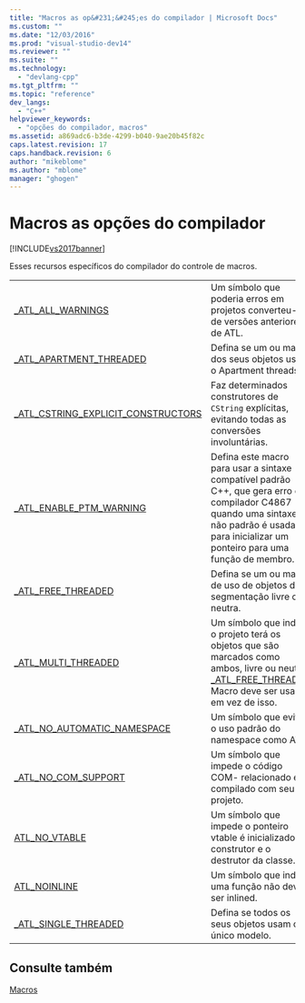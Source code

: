```yaml
---
title: "Macros as op&#231;&#245;es do compilador | Microsoft Docs"
ms.custom: ""
ms.date: "12/03/2016"
ms.prod: "visual-studio-dev14"
ms.reviewer: ""
ms.suite: ""
ms.technology: 
  - "devlang-cpp"
ms.tgt_pltfrm: ""
ms.topic: "reference"
dev_langs: 
  - "C++"
helpviewer_keywords: 
  - "opções do compilador, macros"
ms.assetid: a869adc6-b3de-4299-b040-9ae20b45f82c
caps.latest.revision: 17
caps.handback.revision: 6
author: "mikeblome"
ms.author: "mblome"
manager: "ghogen"
---
```

# Macros as op&#231;&#245;es do compilador
[!INCLUDE[vs2017banner](../../assembler/inline/includes/vs2017banner.md)]

Esses recursos específicos do compilador do controle de macros.  
  
|||  
|-|-|  
|[\_ATL\_ALL\_WARNINGS](../Topic/_ATL_ALL_WARNINGS.md)|Um símbolo que poderia erros em projetos converteu\-se de versões anteriores de ATL.|  
|[\_ATL\_APARTMENT\_THREADED](../Topic/_ATL_APARTMENT_THREADED.md)|Defina se um ou mais dos seus objetos usam o Apartment threads.|  
|[\_ATL\_CSTRING\_EXPLICIT\_CONSTRUCTORS](../Topic/_ATL_CSTRING_EXPLICIT_CONSTRUCTORS.md)|Faz determinados construtores de `CString` explícitas, evitando todas as conversões involuntárias.|  
|[\_ATL\_ENABLE\_PTM\_WARNING](../Topic/_ATL_ENABLE_PTM_WARNING.md)|Defina este macro para usar a sintaxe compatível padrão C\+\+, que gera erro do compilador C4867 quando uma sintaxe não padrão é usada para inicializar um ponteiro para uma função de membro.|  
|[\_ATL\_FREE\_THREADED](../Topic/_ATL_FREE_THREADED.md)|Defina se um ou mais de uso de objetos de segmentação livre ou neutra.|  
|[\_ATL\_MULTI\_THREADED](../Topic/_ATL_MULTI_THREADED.md)|Um símbolo que indica o projeto terá os objetos que são marcados como ambos, livre ou neutro.  [\_ATL\_FREE\_THREADED](../Topic/_ATL_FREE_THREADED.md) Macro deve ser usado em vez de isso.|  
|[\_ATL\_NO\_AUTOMATIC\_NAMESPACE](../Topic/_ATL_NO_AUTOMATIC_NAMESPACE.md)|Um símbolo que evitar o uso padrão do namespace como ATL.|  
|[\_ATL\_NO\_COM\_SUPPORT](../Topic/_ATL_NO_COM_SUPPORT.md)|Um símbolo que impede o código COM\- relacionado é compilado com seu projeto.|  
|[ATL\_NO\_VTABLE](../Topic/ATL_NO_VTABLE.md)|Um símbolo que impede o ponteiro vtable é inicializado no construtor e o destrutor da classe.|  
|[ATL\_NOINLINE](../Topic/ATL_NOINLINE.md)|Um símbolo que indica uma função não deve ser inlined.|  
|[\_ATL\_SINGLE\_THREADED](../Topic/_ATL_SINGLE_THREADED.md)|Defina se todos os seus objetos usam o único modelo.|  
  
## Consulte também  
 [Macros](../../atl/reference/atl-macros.md)